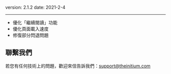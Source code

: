 version: 2.1.2
date: 2021-2-4

---

- 優化「繼續閱讀」功能
- 優化頁面載入速度
- 修復部分閃退問題

## 聯繫我們

若您有任何技術上的問題，歡迎來信告訴我們：[support@theinitium.com](mailto:support@theinitium.com)